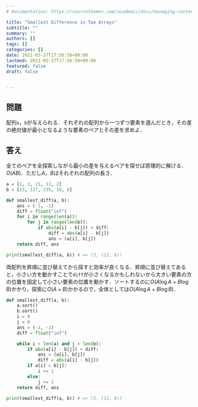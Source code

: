 ```yaml
---
# Documentation: https://sourcethemes.com/academic/docs/managing-content/

title: "Smallest Difference in Two Arrays"
subtitle: ""
summary: ""
authors: []
tags: []
categories: []
date: 2021-03-27T17:56:58+09:00
lastmod: 2021-03-27T17:56:58+09:00
featured: false
draft: false


---
```


## 問題

配列`a`，`b`が与えられる．それぞれの配列から一つずつ要素を選んだとき，その差の絶対値が最小となるような要素のペアとその差を求めよ．

## 答え

全てのペアを全探索しながら最小の差を与えるペアを探せば原理的に解ける．$O(AB)$．ただし$A$，$B$はそれぞれの配列の長さ．

```python
a = [1, 3, 15, 11, 2]
b = [23, 127, 235, 19, 8]

def smallest_diff(a, b):
    ans = (-1, -1)
    diff = float("inf")
    for i in range(len(a)):
        for j in range(len(b)):
            if abs(a[i] - b[j]) < diff:
                diff = abs(a[i] - b[j])
                ans = (a[i], b[j])
    return diff, ans

print(smallest_diff(a, b)) # => (3, (11, 8))
```

両配列を昇順に並び替えてから探すと効率が良くなる．昇順に並び替えてあると，小さい方を動かすことで`diff`が小さくなるかもしれないから大きい要素の方の位置を固定して小さい要素の位置を動かす．ソートするのに$O(A \log A + B \log B)$かかり，探索に$O(A + B)$かかるので，全体としては$O(A \log A + B \log B)$．

```python
def smallest_diff(a, b):
    a.sort()
    b.sort()
    i = 0
    j = 0
    ans = (-1, -1)
    diff = float("inf")

    while i < len(a) and j < len(b):
        if abs(a[i] - b[j]) < diff:
            ans = (a[i], b[j])
            diff = abs(a[i] - b[j])
        if a[i] < b[j]:
            i += 1
        else:
            j += 1
    return diff, ans

print(smallest_diff(a, b)) # => (3, (11, 8))
```
